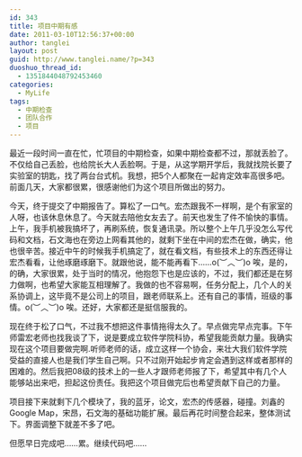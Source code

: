 ```yaml
---
id: 343
title: 项目中期有感
date: 2011-03-10T12:56:37+00:00
author: tanglei
layout: post
guid: http://www.tanglei.name/?p=343
duoshuo_thread_id:
  - 1351844048792453460
categories:
  - MyLife
tags:
  - 中期检查
  - 团队合作
  - 项目
---
```

最近一段时间一直在忙，忙项目的中期检查，如果中期检查都不过，那就丢脸了。不仅给自己丢脸，也给院长大人丢脸啊。于是，从这学期开学后，我就找院长要了实验室的钥匙，找了两台台式机。我想，把5个人都聚在一起肯定效率高很多吧。前面几天，大家都很累，很感谢他们为这个项目所做出的努力。

今天，终于提交了中期报告了。算松了一口气。宏杰跟我不一样啊，是个有家室的人呀，也该休息休息了。今天就去陪他女友去了。前天也发生了件不愉快的事情。上午，我手机被我搞坏了，再刷系统，恢复通讯录。所以整个上午几乎没怎么写代码和文档，石文海也在旁边上网看其他的，就剩下坐在中间的宏杰在做，确实，他也很辛苦。接近中午的时候我手机搞定了，就在看文档，有些技术上的东西还得让宏杰看看，让他琢磨琢磨下。就跟他说，能不能再看下……o(︶︿︶)o 唉，是的，的确，大家很累，处于当时的情况，他抱怨下也是应该的，不过，我们都还是在努力做啊，也希望大家能互相理解了。我做的也不容易啊，任务分配上，几个人的关系协调上，这毕竟不是公司上的项目，跟老师联系上。还有自己的事情，班级的事情。o(︶︿︶)o 唉。还好，大家都还是挺信服我的。
  
现在终于松了口气，不过我不想把这件事情拖得太久了。早点做完早点完事。下午师雷宏老师也找我谈了下，说是要成立软件学院科协，希望我能贡献力量。我确实现在这个项目要做完啊.听师老师的话，成立这样一个协会，来壮大我们软件学院受益的直接人也是我们学生自己啊。只不过刚开始起步肯定会遇到这样或者那样的困难的。然后我把08级的技术上的一些人才跟师老师报了下，希望其中有几个人能够站出来吧，担起这份责任。我把这个项目做完后也希望贡献下自己的力量。

项目接下来就剩下几个模块了，我的蓝牙，论文，宏杰的传感器，碰撞。刘鑫的Google Map，宋昂，石文海的基础功能扩展。最后再花时间整合起来，整体测试下。界面调整下就差不多了吧。

但愿早日完成吧……累。继续代码吧……
